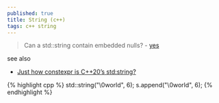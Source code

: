 ```yaml
---
published: true
title: String (c++)
tags: c++ string
---
```

> Can a std::string contain embedded nulls? - [yes](https://stackoverflow.com/questions/2845769/can-a-stdstring-contain-embedded-nulls)

see also
- [	Just how constexpr is C++20’s std:string?](https://news.ycombinator.com/item?id=37431425)

{% highlight cpp %}
std::string("\0world", 6);
s.append("\0world", 6);
{% endhighlight %}
